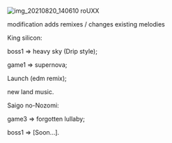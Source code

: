 ![img_20210820_140610 roUXX](https://user-images.githubusercontent.com/80191234/130225668-6ab2aa8e-ded5-4b91-b37a-88ffee21163a.png)


modification adds remixes / changes existing melodies

King silicon:

boss1 => heavy sky (Drip style);

game1 => supernova;

Launch (edm remix);

new land music. 


Saigo no-Nozomi:

game3 => forgotten lullaby;

boss1 => [Soon...]. 

